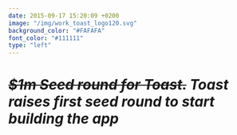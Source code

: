 ```yaml
---
date: 2015-09-17 15:20:09 +0200
image: "/img/work_toast_logo120.svg"
background_color: "#FAFAFA"
font_color: "#111111"
type: "left"
---
```

# *~~$1m Seed round for Toast.~~ Toast raises first seed round to start building the app*


